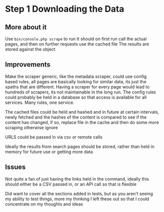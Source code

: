 # Step 1 Downloading the Data

## More about it
Use `bin/console.php scrape` to run
It should on first run call the actual pages, and then on further requests use the cached file
The results are stored against the object

## Improvements
Make the scraper generic, like the metadata scraper, could use config based rules, all pages are basically looking for similar data, its just the xpaths that are different. Having a scraper for every page would lead to hundreds of scrapers, its not maintainable in the long run. The config rules could probably be held in a database so that access is available for all services. Many rules, one service.

The cached files could be  held and hashed and in future at certain intervals, newly fetched and the hashes of the content is compared to see if the content has changed, if so, replace file in the cache and then do some more scraping otherwise ignore

URLS could be passed in via csv or remote calls

Ideally the results from search pages should be stored, rather than held in memory for future use or getting more data

## Issues

Not quite a fan of just having the links held in the command, ideally this should either be a CSV passed in, or an API call so that is flexible

Did want to cover all the sections added in tests, but as you aren't seeing my ability to test things, more my thinking I left these out so that I could concentrate on my thoughts and ideas